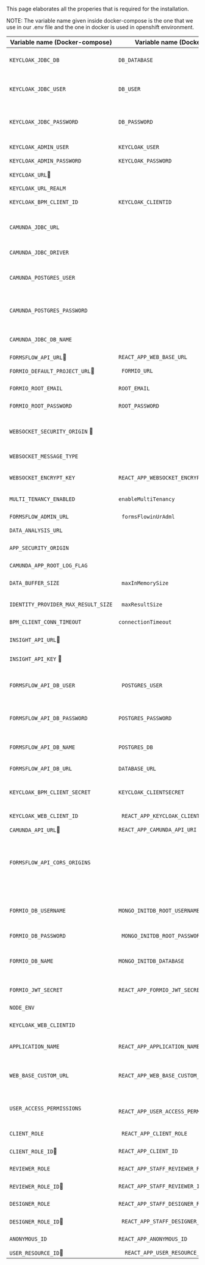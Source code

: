 This page elaborates all the properies that is required for the installation.

NOTE: The variable name given inside docker-compose is the one that we use in our .env file and the one in docker  is used in openshift environment.

Variable name (Docker-compose) | Variable name (Docker) | Descreption | Default value |
--- | --- | --- | --- 
`KEYCLOAK_JDBC_DB`|`DB_DATABASE`|keycloak database name used on installation to create the database|`keycloak`
`KEYCLOAK_JDBC_USER`|`DB_USER `|keycloak database postgres user used on installation to create the database|`postgres`
`KEYCLOAK_JDBC_PASSWORD`|`DB_PASSWORD `|keycloak database postgres password used on installation to create the database|`changeit`
`KEYCLOAK_ADMIN_USER`|`KEYCLOAK_USER `|keycloak admin user name|`admin`
`KEYCLOAK_ADMIN_PASSWORD`|`KEYCLOAK_PASSWORD `|keycloak admin password|`changeme`
`KEYCLOAK_URL`:triangular_flag_on_post:| |URL to your Keycloak server|`http://{your-ip-address}:8080`
`KEYCLOAK_URL_REALM`| |The Keycloak realm to use|`forms-flow-ai`
`KEYCLOAK_BPM_CLIENT_ID`|`KEYCLOAK_CLIENTID `|Your Keycloak Client ID within the realm|`forms-flow-bpm`
`CAMUNDA_JDBC_URL`| |Postgres JDBC DB Connection URL used on installation to create the database|`jdbc:postgresql://forms-flow-bpm-db:5432/formsflow-bpm`
`CAMUNDA_JDBC_DRIVER`| |Postgres JDBC Database Driver|`org.postgresql.Driver`
`CAMUNDA_POSTGRES_USER`| |Postgres Database Username used on installation to create the database|`admin`
`CAMUNDA_POSTGRES_PASSWORD`| |Postgres Database Password used on installation to create the database|`changeme`
`CAMUNDA_JDBC_DB_NAME`| |Postgres Database Name used on installation to create the database|`formsflow-bpm`
`FORMSFLOW_API_URL`:triangular_flag_on_post:|`REACT_APP_WEB_BASE_URL`|formsflow.ai Rest API URI|`http://{your-ip-address}:5000`
`FORMIO_DEFAULT_PROJECT_URL`:triangular_flag_on_post:|` FORMIO_URL`|The URL of the forms-flow-forms server|`http://{your-ip-address}:3001`
`FORMIO_ROOT_EMAIL`|`ROOT_EMAIL `|forms-flow-forms admin login|`admin@example.com`
`FORMIO_ROOT_PASSWORD`|`ROOT_PASSWORD `|forms-flow-forms admin password|`changeme`
`WEBSOCKET_SECURITY_ORIGIN` :triangular_flag_on_post:| |Camunda task event streaming, for multiple origins you can separate them using a comma| `http://{your-ip-address}:3000`
`WEBSOCKET_MESSAGE_TYPE`| |Camunda task event streaming. Message type|`TASK_EVENT`
`WEBSOCKET_ENCRYPT_KEY`|`REACT_APP_WEBSOCKET_ENCRYPT_KEY `|Camunda task event streaming. AES encryption of token|`giert989jkwrgb@DR55`
`MULTI_TENANCY_ENABLED`|`enableMultiTenancy `|Multi tenancy enabled flag for the environment|`true/false`
`FORMSFLOW_ADMIN_URL`|` formsFlowinUrAdml`|Only needed if multi tenancy is enabled|`http://{your-ip-address}:5001/`
`DATA_ANALYSIS_URL`| |sentiment analysis url|`http://{your-ip-address}:6000/analysis`
`APP_SECURITY_ORIGIN`| |CORS setup, for multiple origins you can separate them using a comma| `*`
`CAMUNDA_APP_ROOT_LOG_FLAG`| |Log level setting|`error`
`DATA_BUFFER_SIZE`|` maxInMemorySize`|Configure a limit on the number of bytes that can be buffered for webclient|`2  (In MB)`
`IDENTITY_PROVIDER_MAX_RESULT_SIZE`|` maxResultSize`|Maximum result size for Keycloak user queries|`250`
`BPM_CLIENT_CONN_TIMEOUT`|`connectionTimeout `|Webclient Connection timeout in milli seconds|`5000`
`INSIGHT_API_URL`:triangular_flag_on_post: | | The forms-flow-analytics Api base end-point| <http://{your-ip-address}:7001>
`INSIGHT_API_KEY` :triangular_flag_on_post: | | The forms-flow-analytics admin API key| `Get the api key from forms-flow-analytics (REDASH) by following the 'Get the Redash API Key' steps from [here](../forms-flow-analytics/README.md#get-the-redash-api-key)`
`FORMSFLOW_API_DB_USER`|` POSTGRES_USER`|formsflow database postgres user used on installation to create the database|`postgres`
`FORMSFLOW_API_DB_PASSWORD`|`POSTGRES_PASSWORD `|formsflow database postgres password used on installation to create the database|`changeme`
`FORMSFLOW_API_DB_NAME`|`POSTGRES_DB `|formsflow database name used on installation to create the database|`FORMSFLOW_API_DB`
`FORMSFLOW_API_DB_URL`|`DATABASE_URL `|JDBC DB Connection URL for formsflow|`postgresql://postgres:changeme@forms-flow-webapi-db:5432/webapi`
`KEYCLOAK_BPM_CLIENT_SECRET`|`KEYCLOAK_CLIENTSECRET `|Client Secret of Camunda client in realm|`e4bdbd25-1467-4f7f-b993-bc4b1944c943` <br><br>`To generate a new keycloak client seceret by yourself follow the steps from` [here](../forms-flow-idm/keycloak/README.md#getting-the-client-secret)
`KEYCLOAK_WEB_CLIENT_ID`|` REACT_APP_KEYCLOAK_CLIENT`|Client ID for formsflow to register with Keycloak|`forms-flow-web`
`CAMUNDA_API_URL`:triangular_flag_on_post:|`REACT_APP_CAMUNDA_API_URI `|Camunda Rest API URL|`http://{your-ip-address}:8000/camunda`
`FORMSFLOW_API_CORS_ORIGINS`| |formsflow.ai Rest API allowed origins, for allowing multiple origins you can separate host address using a comma seperated string or use * to allow all origins| `*`
`FORMIO_DB_USERNAME`|`MONGO_INITDB_ROOT_USERNAME `|Mongo Root Username. Used on installation to create the database.Choose your own|`admin`
`FORMIO_DB_PASSWORD`|` MONGO_INITDB_ROOT_PASSWORD`|Mongo Root Password|`changeme`
`FORMIO_DB_NAME`|`MONGO_INITDB_DATABASE `|Mongo Database  Name used on installation to create the database.Choose your own|`formio`
`FORMIO_JWT_SECRET`|`REACT_APP_FORMIO_JWT_SECRET `|forms-flow-forms jwt secret|`--- change me now ---`
`NODE_ENV`| |Define project level configuration|`development`
`KEYCLOAK_WEB_CLIENTID`| |Your Keycloak Client ID within the realm| `forms-flow-web`
`APPLICATION_NAME`|`REACT_APP_APPLICATION_NAME `|Application name is used to provide clients application name||
`WEB_BASE_CUSTOM_URL`|`REACT_APP_WEB_BASE_CUSTOM_URL `|Clients can use WEB_BASE_CUSTOM_URL env variable to provide their custom URL||
`USER_ACCESS_PERMISSIONS`|` REACT_APP_USER_ACCESS_PERMISSIONS`|JSON formatted permissions to enable / disable few access on user login.| `{"accessAllowApplications":false,"accessAllowSubmissions":false}`
`CLIENT_ROLE`|` REACT_APP_CLIENT_ROLE`|The role name used for client users| `formsflow-client`
`CLIENT_ROLE_ID`:triangular_flag_on_post:|`REACT_APP_CLIENT_ID `|forms-flow-forms client role Id|`must get the client role Id value from Prerequisites step 1 above.`)
`REVIEWER_ROLE`|`REACT_APP_STAFF_REVIEWER_ROLE `|The role name used for reviewer users|`formsflow-reviewer`
`REVIEWER_ROLE_ID`:triangular_flag_on_post:|`REACT_APP_STAFF_REVIEWER_ID `|forms-flow-forms reviewer role Id|`must get the reviewer role Id value from Prerequisites step 1 above..`
`DESIGNER_ROLE`|`REACT_APP_STAFF_DESIGNER_ROLE `|The role name used for designer users|`formsflow-designer`
`DESIGNER_ROLE_ID`:triangular_flag_on_post:|` REACT_APP_STAFF_DESIGNER_ID`|forms-flow-forms administrator role Id|`must get the administrator role Id value from Prerequisites step 1 above..`
`ANONYMOUS_ID`|`REACT_APP_ANONYMOUS_ID `|forms-flow-forms anonymous role Id|`must get the anonymous role Id value from Prerequisites step 1 above..`
`USER_RESOURCE_ID`:triangular_flag_on_post:|`  REACT_APP_USER_RESOURCE_FORM_ID`|User forms form-Id|`must get the value from the step 1 above..`